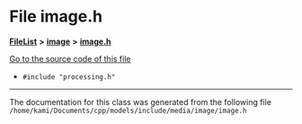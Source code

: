 

# File image.h



[**FileList**](files.md) **>** [**image**](dir_b86c9d22e47aa9431a2bbc5d6808d12b.md) **>** [**image.h**](image_8h.md)

[Go to the source code of this file](image_8h_source.md)



* `#include "processing.h"`


































































------------------------------
The documentation for this class was generated from the following file `/home/kami/Documents/cpp/models/include/media/image/image.h`

